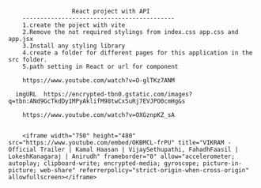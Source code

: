 <!-- # React + Vite

This template provides a minimal setup to get React working in Vite with HMR and some ESLint rules.

Currently, two official plugins are available:

- [@vitejs/plugin-react](https://github.com/vitejs/vite-plugin-react/blob/main/packages/plugin-react/README.md) uses [Babel](https://babeljs.io/) for Fast Refresh
- [@vitejs/plugin-react-swc](https://github.com/vitejs/vite-plugin-react-swc) uses [SWC](https://swc.rs/) for Fast Refresh -->


                      React project with API
        -------------------------------------------
        1.create the poject with vite
        2.Remove the not required stylings from index.css app.css and app.jsx
        3.Install any styling library 
        4.create a folder for different pages for this application in the src folder.
        5.path setting in React or url for component

        https://www.youtube.com/watch?v=O-glTKz7ANM
        
      imgURL  https://encrypted-tbn0.gstatic.com/images?q=tbn:ANd9GcTkdDy1MPyAklifM98twCxSuRj7EVJPO0cmHg&s

        https://www.youtube.com/watch?v=OXGznpKZ_sA


        <iframe width="750" height="480" src="https://www.youtube.com/embed/OKBMCL-frPU" title="VIKRAM - Official Trailer | Kamal Haasan | VijaySethupathi, FahadhFaasil | LokeshKanagaraj | Anirudh" frameborder="0" allow="accelerometer; autoplay; clipboard-write; encrypted-media; gyroscope; picture-in-picture; web-share" referrerpolicy="strict-origin-when-cross-origin" allowfullscreen></iframe>

